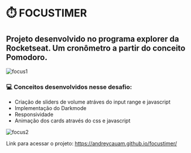 # ⏱️ FOCUSTIMER

## Projeto desenvolvido no programa explorer da Rocketseat. Um cronômetro a partir do conceito Pomodoro.

![focus1](https://user-images.githubusercontent.com/102907220/184651418-61465ea3-8c7e-4512-b8ac-ac1c9537beaf.PNG)


### 💻 Conceitos desenvolvidos nesse desafio:

- Criação de sliders de volume atráves do input range e javascript
- Implementação do Darkmode
- Responsividade
- Animação dos cards através do css e javascript

![focus2](https://user-images.githubusercontent.com/102907220/184652687-9b48b983-2b5e-4ae7-b40b-f3aa59a5ce24.PNG)

Link para acessar o projeto: 
https://andreycauam.github.io/focustimer/
